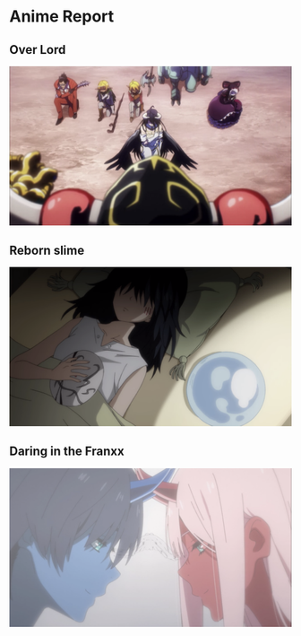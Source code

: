 # Anime Report

## Over Lord
![alt](overlord.png)

## Reborn slime
![alt](slime.png)

## Daring in the Franxx
![alt](daring.png)
